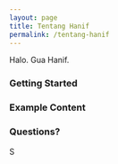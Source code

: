 ```yaml
---
layout: page
title: Tentang Hanif
permalink: /tentang-hanif
---
```


Halo. Gua Hanif.

### Getting Started

### Example Content


### Questions?
S